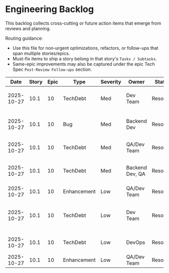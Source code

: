 # Engineering Backlog

This backlog collects cross-cutting or future action items that emerge from reviews and planning.

Routing guidance:

- Use this file for non-urgent optimizations, refactors, or follow-ups that span multiple stories/epics.
- Must-fix items to ship a story belong in that story's `Tasks / Subtasks`.
- Same-epic improvements may also be captured under the epic Tech Spec `Post-Review Follow-ups` section.

| Date | Story | Epic | Type | Severity | Owner | Status | Notes |
| ---- | ----- | ---- | ---- | -------- | ----- | ------ | ----- |
| 2025-10-27 | 10.1 | 10 | TechDebt | Med | Dev Team | Resolved | Extract test credentials to environment variables in `e2e/fixtures/auth.setup.ts:22-23` |
| 2025-10-27 | 10.1 | 10 | Bug | Med | Backend Dev | Resolved | Verify /health endpoint exists or implement in Axum router (CI health check dependency) - verified existing implementation |
| 2025-10-27 | 10.1 | 10 | TechDebt | Med | QA/Dev Team | Resolved | Move storageState config out of global use block in `e2e/playwright.config.ts:23` |
| 2025-10-27 | 10.1 | 10 | TechDebt | Med | Backend Dev, QA | Resolved | Document and implement test database seeding strategy for CI (`.github/workflows/test.yml`, `e2e/README.md`) |
| 2025-10-27 | 10.1 | 10 | Enhancement | Low | QA/Dev Team | Resolved | Add .auth directory creation in `e2e/fixtures/auth.setup.ts:8` |
| 2025-10-27 | 10.1 | 10 | TechDebt | Low | Dev Team | Resolved | Add .gitignore entries for E2E artifacts (`e2e/fixtures/.auth/*.json`, `e2e/test-results/`, `e2e/playwright-report/`) |
| 2025-10-27 | 10.1 | 10 | TechDebt | Low | DevOps | Resolved | Replace bc with shell arithmetic in CI coverage check (`.github/workflows/test.yml:171`) |
| 2025-10-27 | 10.1 | 10 | Enhancement | Low | QA/Dev Team | Resolved | Add individual test timeout (60s) to Playwright config `use` block |
